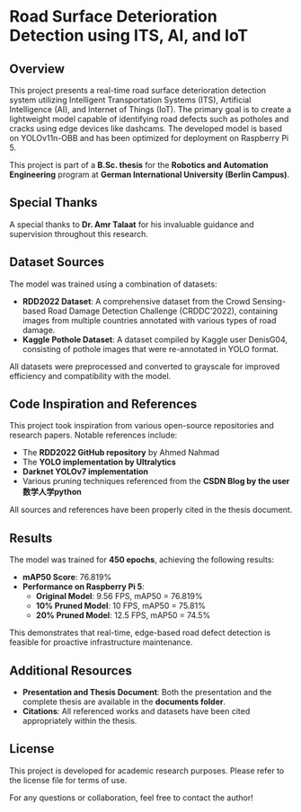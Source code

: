 # Road Surface Deterioration Detection using ITS, AI, and IoT

## Overview
This project presents a real-time road surface deterioration detection system utilizing Intelligent Transportation Systems (ITS), Artificial Intelligence (AI), and Internet of Things (IoT). The primary goal is to create a lightweight model capable of identifying road defects such as potholes and cracks using edge devices like dashcams. The developed model is based on YOLOv11n-OBB and has been optimized for deployment on Raspberry Pi 5.

This project is part of a **B.Sc. thesis** for the **Robotics and Automation Engineering** program at **German International University (Berlin Campus)**.

## Special Thanks
A special thanks to **Dr. Amr Talaat** for his invaluable guidance and supervision throughout this research.

## Dataset Sources
The model was trained using a combination of datasets:
- **RDD2022 Dataset**: A comprehensive dataset from the Crowd Sensing-based Road Damage Detection Challenge (CRDDC’2022), containing images from multiple countries annotated with various types of road damage.
- **Kaggle Pothole Dataset**: A dataset compiled by Kaggle user DenisG04, consisting of pothole images that were re-annotated in YOLO format.

All datasets were preprocessed and converted to grayscale for improved efficiency and compatibility with the model.

## Code Inspiration and References
This project took inspiration from various open-source repositories and research papers. Notable references include:
- The **RDD2022 GitHub repository** by Ahmed Nahmad
- The **YOLO implementation by Ultralytics**
- **Darknet YOLOv7 implementation**
- Various pruning techniques referenced from the **CSDN Blog by the user 数学人学python**

All sources and references have been properly cited in the thesis document.

## Results
The model was trained for **450 epochs**, achieving the following results:
- **mAP50 Score**: 76.819%
- **Performance on Raspberry Pi 5**:
  - **Original Model**: 9.56 FPS, mAP50 = 76.819%
  - **10% Pruned Model**: 10 FPS, mAP50 = 75.81%
  - **20% Pruned Model**: 12.5 FPS, mAP50 = 74.5%

This demonstrates that real-time, edge-based road defect detection is feasible for proactive infrastructure maintenance.

## Additional Resources
- **Presentation and Thesis Document**: Both the presentation and the complete thesis are available in the **documents folder**.
- **Citations**: All referenced works and datasets have been cited appropriately within the thesis.

## License
This project is developed for academic research purposes. Please refer to the license file for terms of use.

For any questions or collaboration, feel free to contact the author!

